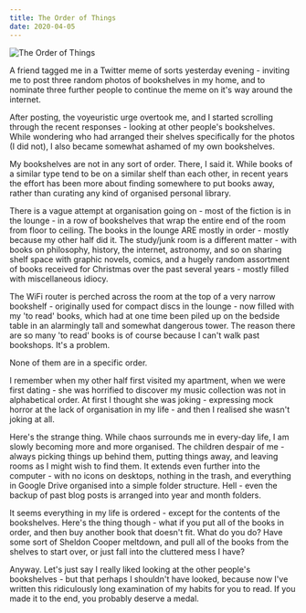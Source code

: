 ```yaml
---
title: The Order of Things
date: 2020-04-05
---
```


![The Order of Things](https://source.unsplash.com/-m88z7ily-w/1600x900)

A friend tagged me in a Twitter meme of sorts yesterday evening - inviting me to post three random photos of bookshelves in my home, and to nominate three further people to continue the meme on it's way around the internet.

After posting, the voyeuristic urge overtook me, and I started scrolling through the recent responses - looking at other people's bookshelves. While wondering who had arranged their shelves specifically for the photos (I did not), I also became somewhat ashamed of my own bookshelves.

My bookshelves are not in any sort of order. There, I said it. While books of a similar type tend to be on a similar shelf than each other, in recent years the effort has been more about finding somewhere to put books away, rather than curating any kind of organised personal library.

There is a vague attempt at organisation going on - most of the fiction is in the lounge - in a row of bookshelves that wrap the entire end of the room from floor to ceiling. The books in the lounge ARE mostly in order - mostly because my other half did it. The study/junk room is a different matter - with books on philosophy, history, the internet, astronomy, and so on sharing shelf space with graphic novels, comics, and a hugely random assortment of books received for Christmas over the past several years - mostly filled with miscellaneous idiocy.

The WiFi router is perched across the room at the top of a very narrow bookshelf - originally used for compact discs in the lounge - now filled with my 'to read' books, which had at one time been piled up on the bedside table in an alarmingly tall and somewhat dangerous tower. The reason there are so many 'to read' books is of course because I can't walk past bookshops. It's a problem.

None of them are in a specific order.

I remember when my other half first visited my apartment, when we were first dating - she was horrified to discover my music collection was not in alphabetical order. At first I thought she was joking - expressing mock horror at the lack of organisation in my life - and then I realised she wasn't joking at all.

Here's the strange thing. While chaos surrounds me in every-day life, I am slowly becoming more and more organised. The children despair of me - always picking things up behind them, putting things away, and leaving rooms as I might wish to find them. It extends even further into the computer - with no icons on desktops, nothing in the trash, and everything in Google Drive organised into a simple folder structure. Hell - even the backup of past blog posts is arranged into year and month folders.

It seems everything in my life is ordered - except for the contents of the bookshelves. Here's the thing though - what if you put all of the books in order, and then buy another book that doesn't fit. What do you do? Have some sort of Sheldon Cooper meltdown, and pull all of the books from the shelves to start over, or just fall into the cluttered mess I have?

Anyway. Let's just say I really liked looking at the other people's bookshelves - but that perhaps I shouldn't have looked, because now I've written this ridiculously long examination of my habits for you to read. If you made it to the end, you probably deserve a medal.
